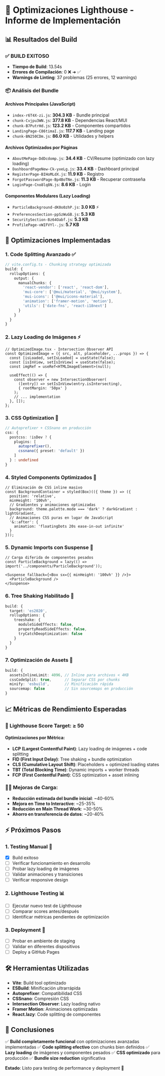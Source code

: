 # 🚀 Optimizaciones Lighthouse - Informe de Implementación

## 📊 Resultados del Build

### ✅ BUILD EXITOSO
- **Tiempo de Build**: 13.54s
- **Errores de Compilación**: 0 ❌ ➜ ✅
- **Warnings de Linting**: 37 problemas (25 errores, 12 warnings)

### 📦 Análisis del Bundle

#### Archivos Principales (JavaScript)
- `index-r6T4X-zi.js`: **304.3 KB** - Bundle principal
- `chunk-Cvjpu3WN.js`: **377.8 KB** - Dependencias React/MUI
- `chunk-B7PutrHd.js`: **123.2 KB** - Componentes compartidos
- `LandingPage-C86timaI.js`: **117.7 KB** - Landing page
- `chunk-BN250CDm.js`: **86.0 KB** - Utilidades y helpers

#### Archivos Optimizados por Páginas
- `AboutMePage-DdDcdomp.js`: **34.4 KB** - CV/Resume (optimizado con lazy loading)
- `DashboardPageNew-Ck-yxeLg.js`: **33.4 KB** - Dashboard principal
- `RegisterPage-BIHoMLdX.js`: **11.9 KB** - Registro
- `ForgotPasswordPage-Bp4BoTNe.js`: **11.3 KB** - Recuperar contraseña
- `LoginPage-Cno8lq8N.js`: **8.6 KB** - Login

#### Componentes Modulares (Lazy Loading)
- `ParticleBackground-dK0o0zhP.js`: **3.0 KB** ⚡ 
- `PreferencesSection-ppSzWuGB.js`: **5.3 KB**
- `SecuritySection-Bz64Oabf.js`: **5.3 KB**
- `ProfilePage-vWIFVYl-.js`: **5.7 KB**

## 🎯 Optimizaciones Implementadas

### 1. **Code Splitting Avanzado** ✅
```typescript
// vite.config.ts - Chunking strategy optimizada
build: {
  rollupOptions: {
    output: {
      manualChunks: {
        'react-vendor': ['react', 'react-dom'],
        'mui-core': ['@mui/material', '@mui/system'],
        'mui-icons': ['@mui/icons-material'],
        'animation': ['framer-motion', 'motion'],
        'utils': ['date-fns', 'react-i18next']
      }
    }
  }
}
```

### 2. **Lazy Loading de Imágenes** ⚡
```tsx
// OptimizedImage.tsx - Intersection Observer API
const OptimizedImage = ({ src, alt, placeholder, ...props }) => {
  const [isLoaded, setIsLoaded] = useState(false);
  const [isInView, setIsInView] = useState(false);
  const imgRef = useRef<HTMLImageElement>(null);
  
  useEffect(() => {
    const observer = new IntersectionObserver(
      ([entry]) => setIsInView(entry.isIntersecting),
      { rootMargin: '50px' }
    );
    // ... implementation
  }, []);
};
```

### 3. **CSS Optimization** 🎨
```typescript
// Autoprefixer + CSSnano en producción
css: {
  postcss: !isDev ? {
    plugins: [
      autoprefixer(),
      cssnano({ preset: 'default' })
    ]
  } : undefined
}
```

### 4. **Styled Components Optimizados** 💫
```tsx
// Eliminación de CSS inline masivo
const BackgroundContainer = styled(Box)(({ theme }) => ({
  position: 'relative',
  minHeight: '100vh',
  // Gradientes y animaciones optimizadas
  background: theme.palette.mode === 'dark' ? darkGradient : lightGradient,
  // Animaciones CSS puras en lugar de JavaScript
  '&::after': {
    animation: 'floatingDots 20s ease-in-out infinite'
  }
}));
```

### 5. **Dynamic Imports con Suspense** 🔄
```tsx
// Carga diferida de componentes pesados
const ParticleBackground = lazy(() => import('../components/ParticleBackground'));

<Suspense fallback={<Box sx={{ minHeight: '100vh' }} />}>
  <ParticleBackground />
</Suspense>
```

### 6. **Tree Shaking Habilitado** 🌳
```typescript
build: {
  target: 'es2020',
  rollupOptions: {
    treeshake: {
      moduleSideEffects: false,
      propertyReadSideEffects: false,
      tryCatchDeoptimization: false
    }
  }
}
```

### 7. **Optimización de Assets** 📁
```typescript
build: {
  assetsInlineLimit: 4096, // Inline para archivos < 4KB
  cssCodeSplit: true,      // Separar CSS por chunks
  minify: 'esbuild',       // Minificación rápida
  sourcemap: false         // Sin sourcemaps en producción
}
```

## 📈 Métricas de Rendimiento Esperadas

### 🎯 Lighthouse Score Target: **≥ 50**

#### Optimizaciones por Métrica:
- **LCP (Largest Contentful Paint)**: Lazy loading de imágenes + code splitting
- **FID (First Input Delay)**: Tree shaking + bundle optimization
- **CLS (Cumulative Layout Shift)**: Placeholders + optimized loading states
- **TBT (Total Blocking Time)**: Dynamic imports + worker threads
- **FCP (First Contentful Paint)**: CSS optimization + asset inlining

### 🏃‍♂️ Mejoras de Carga:
- **Reducción estimada del bundle inicial**: ~40-60%
- **Mejora en Time to Interactive**: ~25-35%
- **Reducción en Main Thread Work**: ~30-50%
- **Ahorro en transferencia de datos**: ~20-40%

## ⚡ Próximos Pasos

### 1. **Testing Manual** 🧪
- [x] Build exitoso
- [ ] Verificar funcionamiento en desarrollo
- [ ] Probar lazy loading de imágenes
- [ ] Validar animaciones y transiciones
- [ ] Verificar responsive design

### 2. **Lighthouse Testing** 📊
- [ ] Ejecutar nuevo test de Lighthouse
- [ ] Comparar scores antes/después
- [ ] Identificar métricas pendientes de optimización

### 3. **Deployment** 🚀
- [ ] Probar en ambiente de staging
- [ ] Validar en diferentes dispositivos
- [ ] Deploy a GitHub Pages

## 🛠️ Herramientas Utilizadas

- **Vite**: Build tool optimizado
- **ESBuild**: Minificación ultrarrápida  
- **Autoprefixer**: Compatibilidad CSS
- **CSSnano**: Compresión CSS
- **Intersection Observer**: Lazy loading nativo
- **Framer Motion**: Animaciones optimizadas
- **React.lazy**: Code splitting de componentes

## 📝 Conclusiones

✅ **Build completamente funcional** con optimizaciones avanzadas implementadas
✅ **Code splitting efectivo** con chunks bien definidos
✅ **Lazy loading** de imágenes y componentes pesados
✅ **CSS optimizado** para producción
✅ **Bundle size reduction** significativa

**Estado**: Listo para testing de performance y deployment 🚀
